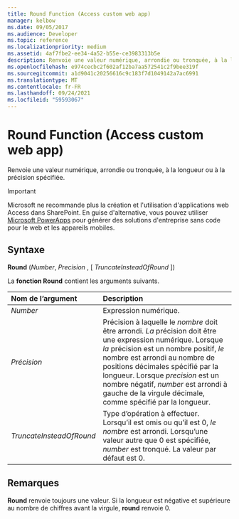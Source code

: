 ```yaml
---
title: Round Function (Access custom web app)
manager: kelbow
ms.date: 09/05/2017
ms.audience: Developer
ms.topic: reference
ms.localizationpriority: medium
ms.assetid: 4af7fbe2-ee34-4a52-b55e-ce3983313b5e
description: Renvoie une valeur numérique, arrondie ou tronquée, à la longueur ou à la précision spécifiée.
ms.openlocfilehash: e974cecbc2f602af12ba7aa572541c2f9bee319f
ms.sourcegitcommit: a1d9041c20256616c9c183f7d1049142a7ac6991
ms.translationtype: MT
ms.contentlocale: fr-FR
ms.lasthandoff: 09/24/2021
ms.locfileid: "59593067"
---
```

# <a name="round-function-access-custom-web-app"></a>Round Function (Access custom web app)

Renvoie une valeur numérique, arrondie ou tronquée, à la longueur ou à la précision spécifiée.
  
> [!IMPORTANT]
> Microsoft ne recommande plus la création et l'utilisation d'applications web Access dans SharePoint. En guise d'alternative, vous pouvez utiliser [Microsoft PowerApps](https://powerapps.microsoft.com/en-us/) pour générer des solutions d'entreprise sans code pour le web et les appareils mobiles. 
  
## <a name="syntax"></a>Syntaxe

 **Round** (*Number*, *Precision*  , [  *TruncateInsteadOfRound*  ]) 
  
La **fonction Round** contient les arguments suivants. 
  
|**Nom de l’argument**|**Description**|
|:-----|:-----|
| *Number*  <br/> |Expression numérique.  <br/> |
| *Précision*  <br/> |Précision à laquelle le  *nombre*  doit être arrondi.  *La*  précision doit être une expression numérique. Lorsque  *la*  précision est un nombre positif,  *le*  nombre est arrondi au nombre de positions décimales spécifié par la longueur. Lorsque  *precision*  est un nombre négatif,  *number*  est arrondi à gauche de la virgule décimale, comme spécifié par la longueur.  <br/> |
| *TruncateInsteadOfRound*  <br/> |Type d’opération à effectuer. Lorsqu’il est omis ou qu’il est 0,  *le nombre*  est arrondi. Lorsqu’une valeur autre que 0 est spécifiée,  *number*  est tronqué. La valeur par défaut est 0.  <br/> |
   
## <a name="remarks"></a>Remarques

 **Round** renvoie toujours une valeur. Si la longueur est négative et supérieure au nombre de chiffres avant la virgule, **round** renvoie 0. 
  

